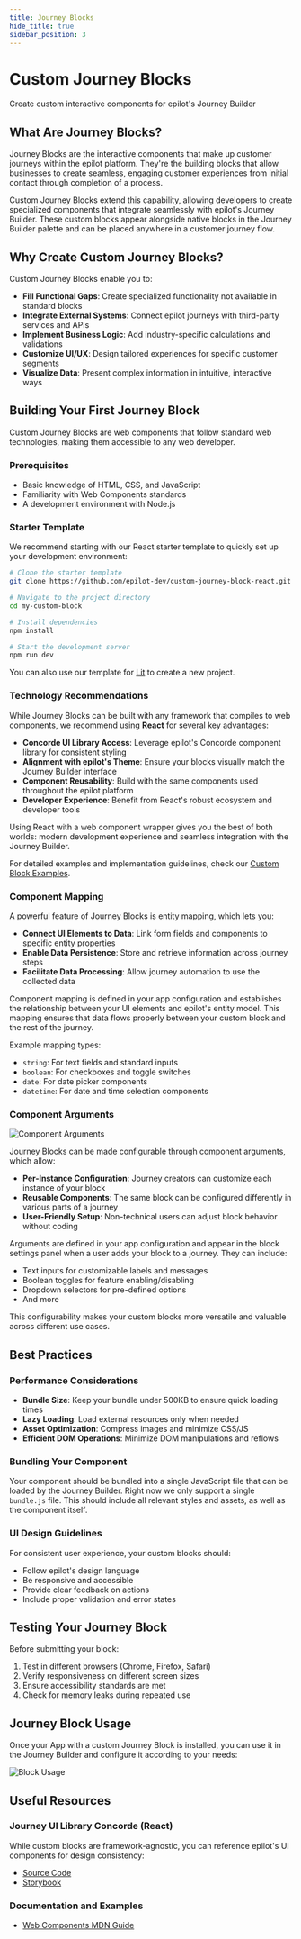 ```yaml
---
title: Journey Blocks
hide_title: true
sidebar_position: 3
---
```


# Custom Journey Blocks

Create custom interactive components for epilot's Journey Builder

## What Are Journey Blocks?

Journey Blocks are the interactive components that make up customer journeys within the epilot platform. They're the building blocks that allow businesses to create seamless, engaging customer experiences from initial contact through completion of a process.

Custom Journey Blocks extend this capability, allowing developers to create specialized components that integrate seamlessly with epilot's Journey Builder. These custom blocks appear alongside native blocks in the Journey Builder palette and can be placed anywhere in a customer journey flow.

## Why Create Custom Journey Blocks?

Custom Journey Blocks enable you to:

- **Fill Functional Gaps**: Create specialized functionality not available in standard blocks
- **Integrate External Systems**: Connect epilot journeys with third-party services and APIs
- **Implement Business Logic**: Add industry-specific calculations and validations
- **Customize UI/UX**: Design tailored experiences for specific customer segments
- **Visualize Data**: Present complex information in intuitive, interactive ways

## Building Your First Journey Block

Custom Journey Blocks are web components that follow standard web technologies, making them accessible to any web developer.

### Prerequisites

- Basic knowledge of HTML, CSS, and JavaScript
- Familiarity with Web Components standards
- A development environment with Node.js

### Starter Template

We recommend starting with our React starter template to quickly set up your development environment:

```bash
# Clone the starter template
git clone https://github.com/epilot-dev/custom-journey-block-react.git my-custom-block

# Navigate to the project directory
cd my-custom-block

# Install dependencies
npm install

# Start the development server
npm run dev
```

You can also use our template for [Lit](https://github.com/epilot-dev/custom-journey-block-lit) to create a new project.

### Technology Recommendations

While Journey Blocks can be built with any framework that compiles to web components, we recommend using **React** for several key advantages:

- **Concorde UI Library Access**: Leverage epilot's Concorde component library for consistent styling
- **Alignment with epilot's Theme**: Ensure your blocks visually match the Journey Builder interface
- **Component Reusability**: Build with the same components used throughout the epilot platform
- **Developer Experience**: Benefit from React's robust ecosystem and developer tools

Using React with a web component wrapper gives you the best of both worlds: modern development experience and seamless integration with the Journey Builder.

For detailed examples and implementation guidelines, check our [Custom Block Examples](https://github.com/epilot-dev/epilot-journey-sdk/blob/main/custom-block.md).

### Component Mapping

A powerful feature of Journey Blocks is entity mapping, which lets you:

- **Connect UI Elements to Data**: Link form fields and components to specific entity properties
- **Enable Data Persistence**: Store and retrieve information across journey steps
- **Facilitate Data Processing**: Allow journey automation to use the collected data

Component mapping is defined in your app configuration and establishes the relationship between your UI elements and epilot's entity model. This mapping ensures that data flows properly between your custom block and the rest of the journey.

Example mapping types:
- `string`: For text fields and standard inputs
- `boolean`: For checkboxes and toggle switches
- `date`: For date picker components
- `datetime`: For date and time selection components

### Component Arguments

![Component Arguments](../../../static/img/apps/journey-component-args.png)


Journey Blocks can be made configurable through component arguments, which allow:

- **Per-Instance Configuration**: Journey creators can customize each instance of your block
- **Reusable Components**: The same block can be configured differently in various parts of a journey
- **User-Friendly Setup**: Non-technical users can adjust block behavior without coding

Arguments are defined in your app configuration and appear in the block settings panel when a user adds your block to a journey. They can include:

- Text inputs for customizable labels and messages
- Boolean toggles for feature enabling/disabling
- Dropdown selectors for pre-defined options
- And more

This configurability makes your custom blocks more versatile and valuable across different use cases.

## Best Practices

### Performance Considerations

- **Bundle Size**: Keep your bundle under 500KB to ensure quick loading times
- **Lazy Loading**: Load external resources only when needed
- **Asset Optimization**: Compress images and minimize CSS/JS
- **Efficient DOM Operations**: Minimize DOM manipulations and reflows

### Bundling Your Component

Your component should be bundled into a single JavaScript file that can be loaded by the Journey Builder. Right now we only support a single `bundle.js` file.
This should include all relevant styles and assets, as well as the component itself. 


### UI Design Guidelines

For consistent user experience, your custom blocks should:

- Follow epilot's design language
- Be responsive and accessible
- Provide clear feedback on actions
- Include proper validation and error states

## Testing Your Journey Block

Before submitting your block:

1. Test in different browsers (Chrome, Firefox, Safari)
2. Verify responsiveness on different screen sizes
3. Ensure accessibility standards are met
4. Check for memory leaks during repeated use


## Journey Block Usage

Once your App with a custom Journey Block is installed, you can use it in the Journey Builder and configure it according to your needs:

![Block Usage](../../../static/img/apps/component-journey-installed.png)



## Useful Resources

### Journey UI Library Concorde (React)

While custom blocks are framework-agnostic, you can reference epilot's UI components for design consistency:

- [Source Code](https://github.com/epilot-dev/concorde-elements)
- [Storybook](https://portal.epilot.cloud/concorde-elements)

### Documentation and Examples

- [Web Components MDN Guide](https://developer.mozilla.org/en-US/docs/Web/Web_Components)
